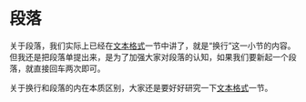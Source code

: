 # 段落

关于段落，我们实际上已经在[文本格式](text.md)一节中讲了，就是“换行”这一小节的内容。但我还是把段落单提出来，是为了加强大家对段落的认知，如果我们要新起一个段落，就直接回车两次即可。

关于换行和段落的内在本质区别，大家还是要好好研究一下[文本格式](text.md)一节。